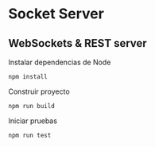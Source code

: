 #   Socket Server
## WebSockets & REST server

Instalar dependencias de Node
```
npm install
```

Construir proyecto
```
npm run build
```

Iniciar pruebas
```
npm run test
```
